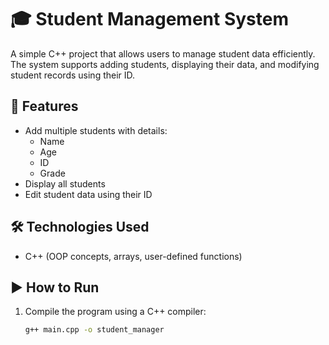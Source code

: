 # 🎓 Student Management System

A simple C++ project that allows users to manage student data efficiently. The system supports adding students, displaying their data, and modifying student records using their ID.

## 📌 Features

- Add multiple students with details:
  - Name
  - Age
  - ID
  - Grade
- Display all students
- Edit student data using their ID

## 🛠️ Technologies Used

- C++ (OOP concepts, arrays, user-defined functions)

## ▶️ How to Run

1. Compile the program using a C++ compiler:
   ```bash
   g++ main.cpp -o student_manager